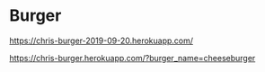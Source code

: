# Burger

https://chris-burger-2019-09-20.herokuapp.com/


https://chris-burger.herokuapp.com/?burger_name=cheeseburger
